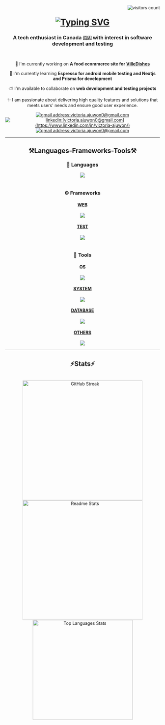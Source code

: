 <img align="right" src="https://visitor-badge.laobi.icu/badge?page_id=abiolaah.abiolaah" alt="visitors count"/>
<h1 align="center">
  <a href="https://git.io/typing-svg"><img src="https://readme-typing-svg.demolab.com?font=Poppins&weight=700&size=35&duration=2000&pause=400&color=855BF7&center=true&vCenter=true&width=435&lines=Hello+%F0%9F%91%8B;I'm+Victoria" alt="Typing SVG" /></a>
</h1>

<h3 align="center">A tech enthusiast in Canada 🇨🇦 with interest in software development and testing</h3>

<br />

<div align="center">
  
  🔭 I'm currently working on **A food ecommerce site for [VilleDishes](https://github.com/Olawill/ville-dishes)**
  
  🌱 I'm currently learning **Espresso for android mobile testing and Nextjs and Prisma for development**
  
  ⛅️ I'm available to collaborate on **web development and testing projects**
  
  ✨ I am passionate about delivering high quality features and solutions that meets users' needs and ensure good user experience.
</div>

<div align="center">
  <a href="mailto:victoria.ajuwon0@gmail.com">
    <img src="https://img.shields.io/badge/Gmail-333333?style=for-the-badge&logo=gmail&logoColor=red"  alt="gmail address:victoria.ajuwon0@gmail.com" target="_blank"/>
  </a>

  <a href="https://www.linkedin.com/in/victoria-ajuwon/" target="_blank">
    <img src="https://img.shields.io/badge/LinkedIn-0077B5?style=for-the-badge&logo=linkedin&logoColor=white"  alt="linkedin:[victoria.ajuwon0@gmail.com](https://www.linkedin.com/in/victoria-ajuwon/)" target="_blank"/>
  </a>
  

  <a href=" https://victoriajuwon.netlify.app/">
    <img src="https://img.shields.io/badge/Portfolio-855BF7?style=for-the-badge&logo=files&logoColor=purple"  alt="gmail address:victoria.ajuwon0@gmail.com" target="_blank"/>
  </a>
</div>

<hr />

<h2 align="center"> ⚒️Languages-Frameworks-Tools⚒️</h2>
  <h3 align="center">🧰 Languages</h3>
    <div align="center">
      <a href="https://skillicons.dev">
        <img src="https://skillicons.dev/icons?i=java,js,python&perline=6" />
      </a>
    </div>
  <br />
  <h3 align="center">⚙️ Frameworks</h3>
    <div align="center">
      <a href="https://skillicons.dev">
        <h4>WEB</h4>
        <img src="https://skillicons.dev/icons?i=express,react,nextjs,nodejs,tailwind,ts&perline=6" />
        <br />
        <h4>TEST</h4>
        <img src="https://skillicons.dev/icons?i=gherkin,selenium,jest,playwright&perline=6" />
      </a>
    </div>

  <br />
  <h3 align="center">🔧 Tools</h3>
    <div align="center">
      <a href="https://skillicons.dev">
        <h4>OS</h4>
        <img src="https://skillicons.dev/icons?i=apple,linux,windows&perline=6" />
        <br />
        <h4>SYSTEM</h4>
        <img src="https://skillicons.dev/icons?i=git,github&perline=6" />
        <br />
        <h4>DATABASE</h4>
        <img src="https://skillicons.dev/icons?i=firebase,mongodb,mysql,prisma,sqlite,drizzle" />
        <br />
        <h4>OTHERS</h4>
        <img src="https://skillicons.dev/icons?i=bash,maven,postman,netlify,vscode,vite,vercel" />
      </a>
    </div>

<hr/>
<h2 align="center">⚡️Stats⚡️</h2>
<br/>
<div align="center">
  <img width=390 src="https://streak-stats.demolab.com?user=abiolaah&theme=github-dark-blue&border_radius=10&count_private=true" alt="GitHub Streak" />
  <img width=390 src="https://github-readme-stats-gilt-xi.vercel.app/api?username=abiolaah&show_icons=true&theme=material-palenight&rank_icon=github&border_radius=10&hide=issues" alt="Readme Stats" />
  <br />
  <img width=325 src="https://github-readme-stats-gilt-xi.vercel.app/api/top-langs?username=abiolaah&hide=html&langs_count=10&layout=compact&theme=jolly&border_radius=10&size_weight=0.5&count_weight=0.5&exclude_repo=github-readme-stats" alt="Top Languages Stats" />
</div>
  

<!---
abiolaah/abiolaah is a ✨ special ✨ repository because its `README.md` (this file) appears on your GitHub profile.
You can click the Preview link to take a look at your changes.
--->

